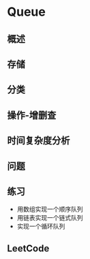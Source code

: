 # Queue

## 概述

## 存储

## 分类


## 操作-增删查

## 时间复杂度分析




## 问题

## 练习
* 用数组实现一个顺序队列
* 用链表实现一个链式队列
* 实现一个循环队列
## LeetCode